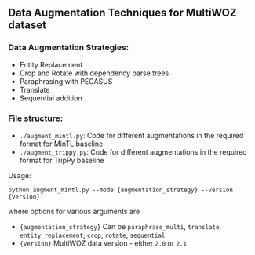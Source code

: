 ## Data Augmentation Techniques for MultiWOZ dataset

### Data Augmentation Strategies:
- Entity Replacement
- Crop and Rotate with dependency parse trees
- Paraphrasing with PEGASUS
- Translate 
- Sequential addition

### File structure:
- `./augment_mintl.py`: Code for different augmentations in the required format for MinTL baseline
- `./augment_trippy.py`: Code for different augmentations in the required format for TripPy baseline

Usage:

```
python augment_mintl.py --mode {augmentation_strategy} --version {version}
```

where options for various arguments are
- `{augmentation_strategy}` Can be `paraphrase_multi`, `translate`, `entity_replacement`, `crop`, `rotate`, `sequential`
- `{version}` MultiWOZ data version - either `2.0` or `2.1`
